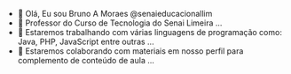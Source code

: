 - 👋 Olá, Eu sou Bruno A Moraes @senaieducacionallim
- 👀 Professor do Curso de Tecnologia do Senai Limeira ...
- 🌱 Estaremos trabalhando com várias linguagens de programação como: Java, PHP, JavaScript entre outras ...
- 💞️ Estaremos colaborando com materiais em nosso perfil para complemento de conteúdo de aula ...



<!---
senaieducacionallim/senaieducacionallim is a ✨ special ✨ repository because its `README.md` (this file) appears on your GitHub profile.
You can click the Preview link to take a look at your changes.
--->
